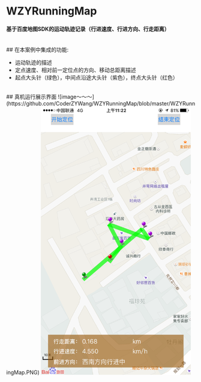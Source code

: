 # WZYRunningMap
#### 基于百度地图SDK的运动轨迹记录（行进速度、行进方向、行走距离）
    
<br>
## 在本案例中集成的功能:

* 运动轨迹的描述
* 定点速度、相对前一定位点的方向、移动总距离描述
* 起点大头针（绿色），中间点沿途大头针（紫色），终点大头针（红色）

<br>
## 真机运行展示界面
![image～～～](https://github.com/CoderZYWang/WZYRunningMap/blob/master/WZYRunningMap.PNG)
<img src="https://github.com/CoderZYWang/WZYRunningMap/blob/master/WZYRunningMap.PNG" width = "400"/>
